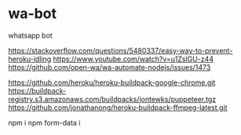 # wa-bot
whatsapp bot

https://stackoverflow.com/questions/5480337/easy-way-to-prevent-heroku-idling
https://www.youtube.com/watch?v=u1ZslGU-z44
https://github.com/open-wa/wa-automate-nodejs/issues/1473

https://github.com/heroku/heroku-buildpack-google-chrome.git
https://buildpack-registry.s3.amazonaws.com/buildpacks/jontewks/puppeteer.tgz
https://github.com/jonathanong/heroku-buildpack-ffmpeg-latest.git

npm i npm form-data i